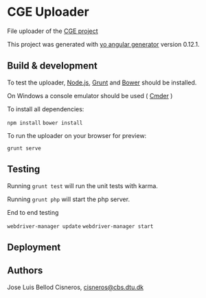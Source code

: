 # CGE Uploader

File uploader of the [CGE project](www.genomicepidemiology.com)

This project was generated with [yo angular generator](https://github.com/yeoman/generator-angular) version 0.12.1.

## Build & development

To test the uploader, [Node.js](http://nodejs.org/), [Grunt](http://gruntjs.com/) and [Bower](http://bower.io/) should be installed.

On Windows a console emulator should be used ( [Cmder](http://www.awmoore.com/2015/01/14/coding-in-windows-part-1/) )

To install all dependencies:

`npm install`
`bower install`

To run the uploader on your browser for preview:

`grunt serve`


## Testing

Running `grunt test` will run the unit tests with karma.

Running `grunt php` will start the php server.

End to end testing

`webdriver-manager update`
`webdriver-manager start`

## Deployment

## Authors

Jose Luis Bellod Cisneros, <cisneros@cbs.dtu.dk>
